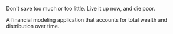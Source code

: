 Don't save too much or too little. Live it up now, and die poor.

A financial modeling application that accounts for total wealth and distribution over time.
